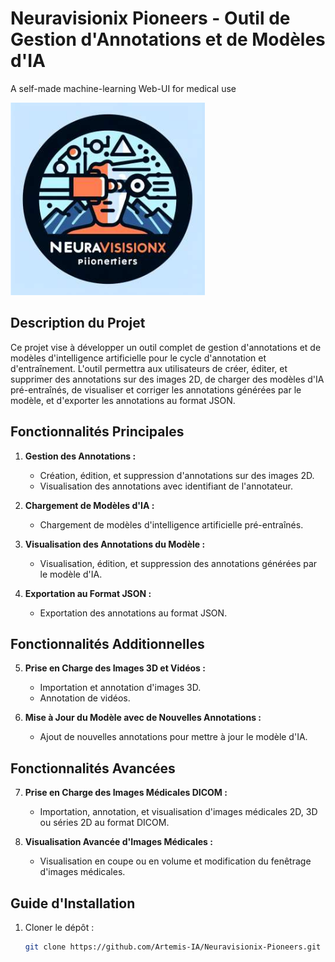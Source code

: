 # Neuravisionix Pioneers - Outil de Gestion d'Annotations et de Modèles d'IA
A self-made machine-learning Web-UI for medical use

![Neuravisionix Logo](https://github.com/Artemis-IA/Neuravisionix-Pioneers/raw/main/Neuravisionix_logo.png)

## Description du Projet

Ce projet vise à développer un outil complet de gestion d'annotations et de modèles d'intelligence artificielle pour le cycle d'annotation et d'entraînement. L'outil permettra aux utilisateurs de créer, éditer, et supprimer des annotations sur des images 2D, de charger des modèles d'IA pré-entraînés, de visualiser et corriger les annotations générées par le modèle, et d'exporter les annotations au format JSON.

## Fonctionnalités Principales

1. **Gestion des Annotations :**
   - Création, édition, et suppression d'annotations sur des images 2D.
   - Visualisation des annotations avec identifiant de l'annotateur.

2. **Chargement de Modèles d'IA :**
   - Chargement de modèles d'intelligence artificielle pré-entraînés.

3. **Visualisation des Annotations du Modèle :**
   - Visualisation, édition, et suppression des annotations générées par le modèle d'IA.

4. **Exportation au Format JSON :**
   - Exportation des annotations au format JSON.

## Fonctionnalités Additionnelles

5. **Prise en Charge des Images 3D et Vidéos :**
   - Importation et annotation d'images 3D.
   - Annotation de vidéos.

6. **Mise à Jour du Modèle avec de Nouvelles Annotations :**
   - Ajout de nouvelles annotations pour mettre à jour le modèle d'IA.

## Fonctionnalités Avancées

7. **Prise en Charge des Images Médicales DICOM :**
   - Importation, annotation, et visualisation d'images médicales 2D, 3D ou séries 2D au format DICOM.

8. **Visualisation Avancée d'Images Médicales :**
   - Visualisation en coupe ou en volume et modification du fenêtrage d'images médicales.

## Guide d'Installation

1. Cloner le dépôt :
   ```bash
   git clone https://github.com/Artemis-IA/Neuravisionix-Pioneers.git
